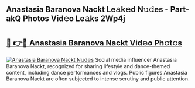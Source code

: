 ## Anastasia Baranova Nackt Le𝚊k𝚎d N𝚞𝚍es - Part-akQ Photos Vid𝚎o Le𝚊ks 2Wp4j

# <h2><a href="http://fba09u.evod.top/?m=Anastasia+Baranova+Nackt">🔗 👉🔴 Anastasia Baranova Nackt Vid𝚎o Ph𝚘t𝚘s</a></h2>

[![Anastasia Baranova Nackt N𝚞d𝚎s](https://i.imgur.com/8V9OHl7.gif)](http://fba09u.evod.top/?m=Anastasia+Baranova+Nackt)
Social media influencer Anastasia Baranova Nackt, recognized for sharing lifestyle and dance-themed content, including dance performances and vlogs. Public figures Anastasia Baranova Nackt are often subjected to intense scrutiny and public attention. 
